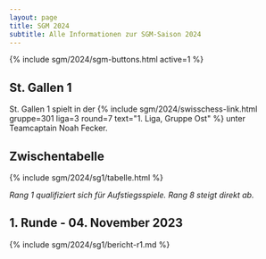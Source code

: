 ```yaml
---
layout: page
title: SGM 2024
subtitle: Alle Informationen zur SGM-Saison 2024
---
```


{% include sgm/2024/sgm-buttons.html active=1 %}

## St. Gallen 1

St. Gallen 1 spielt in der
{% include sgm/2024/swisschess-link.html gruppe=301 liga=3 round=7 text="1. Liga, Gruppe Ost" %}
unter Teamcaptain Noah Fecker.

## Zwischentabelle

{% include sgm/2024/sg1/tabelle.html %}

_Rang 1 qualifiziert sich für Aufstiegsspiele. Rang 8 steigt direkt ab._

## 1. Runde - 04. November 2023

{% include sgm/2024/sg1/bericht-r1.md %}

<style>
table th, table td:nth-of-type(4) {
    white-space: nowrap;
}
</style>
